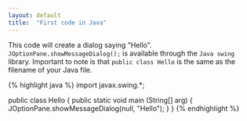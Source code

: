 ```yaml
---
layout: default
title:  "First code in Java"
---
```

This code will create a dialog saying "Hello". `JOptionPane.showMessageDialog();` is available through the `Java swing` library. Important to note is that `public class Hello` is the same as the filename of your Java file.

{% highlight java %}
import javax.swing.*;

public class Hello {
	public static void main (String[] arg) {
		JOptionPane.showMessageDialog(null, "Hello");
	}
}
{% endhighlight %}
